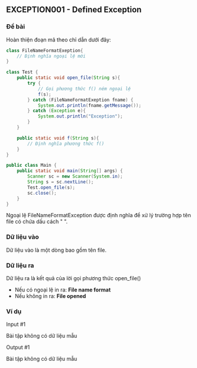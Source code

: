 ## EXCEPTION001 - Defined Exception


### Đề bài

Hoàn thiện đoạn mã theo chỉ dẫn dưới đây:

```java
class FileNameFormatExeption{
    // Định nghĩa ngoại lệ mới
}

class Test {
    public static void open_file(String s){
        try {
            // Gọi phương thức f() ném ngoại lệ
            f(s);
        } catch (FileNameFormatExeption fname) {
            System.out.println(fname.getMessage());
        } catch (Exception e){
            System.out.println("Exception");
        }
    }

    public static void f(String s){
        // Định nghĩa phương thức f() 
    }
}

public class Main {
    public static void main(String[] args) {
        Scanner sc = new Scanner(System.in);
        String s = sc.nextLine();
        Test.open_file(s);
        sc.close();
    }
}
```

Ngoại lệ FileNameFormatException được định nghĩa để xử lý trường hợp tên file có chứa dấu cách " ".

### Dữ liệu vào

Dữ liệu vào là một dòng bao gồm tên file.

### Dữ liệu ra

Dữ liệu ra là kết quả của lời gọi phương thức open_file()

- Nếu có ngoại lệ in ra: **File name format**
- Nếu không in ra: **File opened**

### Ví dụ

Input #1 

Bài tập không có dữ liệu mẫu

Output #1 

Bài tập không có dữ liệu mẫu